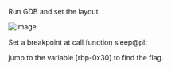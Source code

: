 Run GDB and set the layout.

![image](https://user-images.githubusercontent.com/93418272/183814199-542592af-7ee4-481f-a1bf-39f3988e0bfe.png)


Set a breakpoint at call function sleep@plt 

jump to the variable [rbp-0x30] to find the flag.
